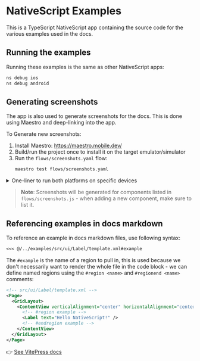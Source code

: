 # NativeScript Examples

This is a TypeScript NativeScript app containing the source code for the various examples used in the docs.

## Running the examples

Running these examples is the same as other NativeScript apps:

```bash
ns debug ios
ns debug android
```

## Generating screenshots

The app is also used to generate screenshots for the docs. This is done using Maestro and deep-linking into the app.

To Generate new screenshots:

1. Install Maestro: https://maestro.mobile.dev/
2. Build/run the project once to install it on the target emulator/simulator
3. Run the `flows/screenshots.yaml` flow:
   ```bash
   maestro test flows/screenshots.yaml
   ```

<details>

<summary>One-liner to run both platforms on specific devices</summary>

```bash
maestro --device emulator-5554 test flows/screenshots.yaml && maestro --device 6B145C36-C77C-4380-AD07-E40A63FC9716 test flows/screenshots.yaml
```

</details>

> **Note**: Screenshots will be generated for components listed in `flows/screenshots.js` - when adding a new component, make sure to list it.

## Referencing examples in docs markdown

To reference an example in docs markdown files, use following syntax:

```md
<<< @/../examples/src/ui/Label/template.xml#example
```

The `#example` is the name of a region to pull in, this is used because we don't necessarily want to render the whole file in the code block - we can define named regions using the `#region <name>` and `#regionend <name>` comments:

```xml
<!-- src/ui/Label/template.xml -->
<Page>
  <GridLayout>
    <ContentView verticalAlignment="center" horizontalAlignment="center">
      <!-- #region example -->
      <Label text="Hello NativeScript!" />
      <!-- #endregion example -->
    </ContentView>
  </GridLayout>
</Page>
```

👉 [See VitePress docs](https://vitepress.dev/guide/markdown#import-code-snippets)
